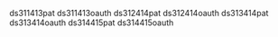 ds311413pat
ds311413oauth
ds312414pat
ds312414oauth
ds313414pat
ds313414oauth
ds314415pat
ds314415oauth